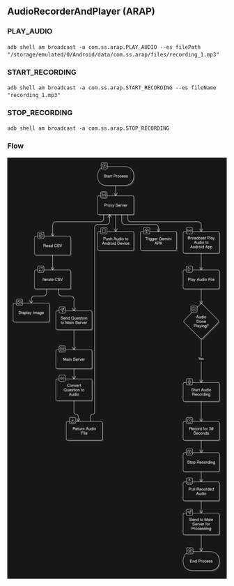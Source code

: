## AudioRecorderAndPlayer (ARAP)

### PLAY_AUDIO
`adb shell am broadcast -a com.ss.arap.PLAY_AUDIO --es filePath "/storage/emulated/0/Android/data/com.ss.arap/files/recording_1.mp3"`

### START_RECORDING
`adb shell am broadcast -a com.ss.arap.START_RECORDING --es fileName "recording_1.mp3"`

### STOP_RECORDING
`adb shell am broadcast -a com.ss.arap.STOP_RECORDING`

### Flow
![alt text](design.png)
